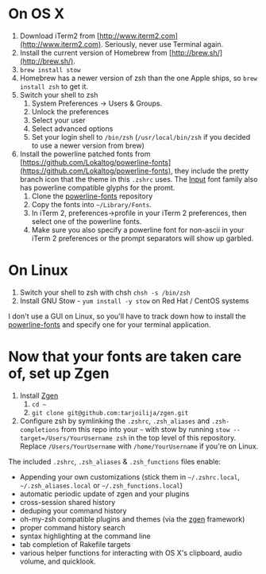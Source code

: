 # On OS X

1. Download iTerm2 from [http://www.iterm2.com](http://www.iterm2.com). Seriously, never use Terminal again.
2. Install the current version of Homebrew from [http://brew.sh/](http://brew.sh/).
3. `brew install stow`
4. Homebrew has a newer version of zsh than the one Apple ships, so `brew install zsh` to get it.
5. Switch your shell to zsh
    1. System Preferences -> Users & Groups.
    2. Unlock the preferences
    3. Select your user
    4. Select advanced options
    5. Set your login shell to `/bin/zsh` (`/usr/local/bin/zsh` if you decided to use a newer version from brew)
6. Install the powerline patched fonts from [https://github.com/Lokaltog/powerline-fonts](https://github.com/Lokaltog/powerline-fonts), they include the pretty branch icon that the theme in this `.zshrc` uses. The [Input](http://input.fontbureau.com/) font family also has powerline compatible glyphs for the promt.
    1. Clone the [powerline-fonts](https://github.com/Lokaltog/powerline-fonts) repository
    2. Copy the fonts into `~/Library/Fonts`.
    3. In iTerm 2, preferences->profile in your iTerm 2 preferences, then select one of the powerline fonts.
    4.  Make sure you also specify a powerline font for non-ascii in your iTerm 2 preferences or the prompt separators will show up garbled.

# On Linux

1. Switch your shell to zsh with chsh `chsh -s /bin/zsh`
2. Install GNU Stow - `yum install -y stow` on Red Hat / CentOS systems

I don't use a GUI on Linux, so you'll have to track down how to install the [powerline-fonts](https://github.com/Lokaltog/powerline-fonts) and specify one for your terminal application.

# Now that your fonts are taken care of, set up Zgen

1. Install [Zgen](https://github.com/tarjoilija/zgen)
    1. `cd ~`
    2. `git clone git@github.com:tarjoilija/zgen.git`
2. Configure zsh by symlinking the `.zshrc`, `.zsh_aliases` and `.zsh-completions` from this repo into your `~` with stow by running `stow --target=/Users/YourUsername zsh` in the top level of this repository. Replace `/Users/YourUsername` with `/home/YourUsername` if you're on Linux.

The included `.zshrc`, `.zsh_aliases` & `.zsh_functions` files enable:

* Appending your own customizations (stick them in `~/.zshrc.local`, `~/.zsh_aliases.local` or `~/.zsh_functions.local`)
* automatic periodic update of zgen and your plugins
* cross-session shared history
* deduping your command history
* oh-my-zsh compatible plugins and themes (via the [zgen](https://github.com/tarjoilija/zgen) framework)
* proper command history search
* syntax highlighting at the command line
* tab completion of Rakefile targets
* various helper functions for interacting with OS X's clipboard, audio volume,  and quicklook.
